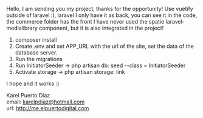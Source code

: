Hello, I am sending you my project, thanks for the opportunity!
Use vuetify outside of laravel :), laravel I only have it as back, you can see it in the code, the commerce folder has the front
I have never used the spatie laravel-medialibrary component, but it is also integrated in the project!
1. composer install
2. Create .env and set APP_URL with the url of the site, set the data of the database server.
3. Run the migrations
4. Run InitiatorSeeder -> php artisan db: seed --class = InitiatorSeeder
5. Activate storage -> php artisan storage: link

I hope and it works :)


Karel Puerto Diaz <br>
email: karelpdiaz@hotmail.com   
url: http://me.elpuertodigital.com
